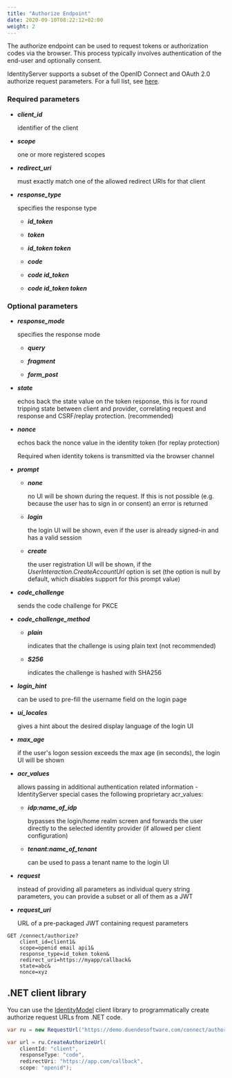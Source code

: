 ```yaml
---
title: "Authorize Endpoint"
date: 2020-09-10T08:22:12+02:00
weight: 2
---
```


The authorize endpoint can be used to request tokens or authorization codes via the browser.
This process typically involves authentication of the end-user and optionally consent.

IdentityServer supports a subset of the OpenID Connect and OAuth 2.0 authorize request parameters. For a full list, see [here](https://openid.net/specs/openid-connect-core-1_0.html#authrequest).

### Required parameters

* ***client_id***
    
    identifier of the client

* ***scope***

    one or more registered scopes

* ***redirect_uri***

    must exactly match one of the allowed redirect URIs for that client

* ***response_type***

    specifies the response type

    * ***id_token*** 

    * ***token*** 

    * ***id_token token*** 
    
    * ***code*** 
    
    * ***code id_token*** 
    
    * ***code id_token token*** 
    
### Optional parameters
    
* ***response_mode***

    specifies the response mode

    * ***query***

    * ***fragment***

    * ***form_post***

* ***state***

    echos back the state value on the token response, 
    this is for round tripping state between client and provider, correlating request and response and CSRF/replay protection. (recommended)

* ***nonce***
    
    echos back the nonce value in the identity token (for replay protection)
    
    Required when identity tokens is transmitted via the browser channel

* ***prompt***
    
    * ***none*** 
    
        no UI will be shown during the request. If this is not possible (e.g. because the user has to sign in or consent) an error is returned
    
    * ***login*** 
    
        the login UI will be shown, even if the user is already signed-in and has a valid session
    
    * ***create***

        the user registration UI will be shown, if the *UserInteraction.CreateAccountUrl* option is set (the option is null by default, which disables support for this prompt value)

* ***code_challenge***

    sends the code challenge for PKCE

* ***code_challenge_method***
    
    * ***plain*** 
    
        indicates that the challenge is using plain text (not recommended)
    
    * ***S256*** 
    
        indicates the challenge is hashed with SHA256

* ***login_hint***
    
    can be used to pre-fill the username field on the login page

* ***ui_locales***
    
    gives a hint about the desired display language of the login UI

* ***max_age***
    
    if the user's logon session exceeds the max age (in seconds), the login UI will be shown

* ***acr_values***
    
    allows passing in additional authentication related information - IdentityServer special cases the following proprietary acr_values:
        
    * ***idp:name_of_idp*** 
        
        bypasses the login/home realm screen and forwards the user directly to the selected identity provider (if allowed per client configuration)
        
    * ***tenant:name_of_tenant*** 
        
        can be used to pass a tenant name to the login UI

* ***request***

    instead of providing all parameters as individual query string parameters, you can provide a subset or all of them as a JWT

* ***request_uri***

    URL of a pre-packaged JWT containing request parameters

```text
GET /connect/authorize?
    client_id=client1&
    scope=openid email api1&
    response_type=id_token token&
    redirect_uri=https://myapp/callback&
    state=abc&
    nonce=xyz 
```

## .NET client library
You can use the [IdentityModel](https://identitymodel.readthedocs.io) client library to programmatically create authorize request URLs from .NET code. 

```cs
var ru = new RequestUrl("https://demo.duendesoftware.com/connect/authorize");

var url = ru.CreateAuthorizeUrl(
    clientId: "client",
    responseType: "code",
    redirectUri: "https://app.com/callback",
    scope: "openid");
```